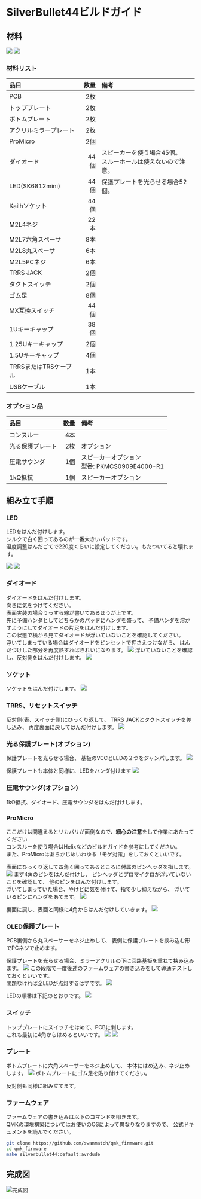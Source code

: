 # SilverBullet44ビルドガイド

## 材料

![](images/readme/material01.jpg)
![](images/readme/material02.jpg)

### 材料リスト

| 品目                    | 数量 | 備考 |
| :---------------------- | ---: | :--- |
| PCB                     |  2枚 |  |
| トッププレート          |  2枚 |  |
| ボトムプレート          |  2枚 |  |
| アクリルミラープレート  |  2枚 |  |
| ProMicro                |  2個 |  |
| ダイオード              | 44個 | スピーカーを使う場合45個。<br>スルーホールは使えないので注意。 |
| LED(SK6812mini)         | 44個 | 保護プレートを光らせる場合52個。 |
| Kailhソケット           | 44個 |  |
| M2L4ネジ                | 22本 |  |
| M2L7六角スペーサ        |  8本 |  |
| M2L8丸スペーサ          |  6本 |  |
| M2L5PCネジ              |  6本 |  |
| TRRS JACK               |  2個 |  |
| タクトスイッチ          |  2個 |  |
| ゴム足                  |  8個 |  |
| MX互換スイッチ          | 44個 |  |
| 1Uキーキャップ          | 38個 |  |
| 1.25Uキーキャップ       |  2個 |  |
| 1.5Uキーキャップ        |  4個 |  |
| TRRSまたはTRSケーブル   |  1本 |  |
| USBケーブル             |  1本 |  |

### オプション品

| 品目             | 数量 | 備考 |
| :--------------- | ---: | :--- |
| コンスルー       |  4本 |  |
| 光る保護プレート |  2枚 | オプション |
| 圧電サウンダ     |  1個 | スピーカーオプション<br>型番: PKMCS0909E4000-R1 |
| 1kΩ抵抗         |  1個 | スピーカーオプション |


## 組み立て手順

### LED

LEDをはんだ付けします。  
シルクで白く囲ってあるのが一番大きいパッドです。  
温度調整はんだごてで220度くらいに設定してください。もたついてると壊れます。

![](images/readme/process01.jpg)
![](images/readme/process02.jpg)

### ダイオード
ダイオードをはんだ付けします。  
向きに気をつけてください。  
表面実装の場合うっすら線が書いてあるほうが上です。  
先に予備ハンダとしてどちらかのパッドにハンダを盛って、
予備ハンダを溶かすようにしてダイオードの片足をはんだ付けします。  
この状態で横から見てダイオードが浮いていないことを確認してください。  
浮いてしまっている場合はダイオードをピンセットで押さえつけながら、
はんだづけした部分を再度熱すればきれいになります。
![](images/readme/process03.jpg)
浮いていないことを確認し、反対側をはんだ付けします。
![](images/readme/process04.jpg)

### ソケット
ソケットをはんだ付けします。
![](images/readme/process05.jpg)

### TRRS、リセットスイッチ
反対側(表、スイッチ側)にひっくり返して、
TRRS JACKとタクトスイッチを差し込み、
再度裏面に戻してはんだ付けします。
![](images/readme/process06.jpg)

### 光る保護プレート(オプション)
保護プレートを光らせる場合、
基板のVCCとLEDの２つをジャンパします。
![](images/readme/process07.jpg)

保護プレートも本体と同様に、LEDをハンダ付けます
![](images/readme/process08.jpg)

### 圧電サウンダ(オプション)
1kΩ抵抗、ダイオード、圧電サウンダをはんだ付けします。

### ProMicro
ここだけは間違えるとリカバリが面倒なので、**細心の注意**をして作業にあたってください  
コンスルーを使う場合はHelixなどのビルドガイドを参考にしてください。  
また、ProMicroはあらかじめいわゆる「モゲ対策」をしておくといいです。

表面にひっくり返して四角く囲ってあるところに付属のピンヘッダを指します。
![](images/readme/process09.jpg)
まず4角のピンをはんだ付けし、
ピンヘッダとプロマイクロが浮いていないことを確認して、
他のピンをはんだ付けします。  
浮いてしまっていた場合、やけどに気を付けて、指で少し抑えながら、
浮いているピンにハンダをあてます。
![](images/readme/process10.jpg)

裏面に戻し、表面と同様に4角からはんだ付けしていきます。
![](images/readme/process11.jpg)

### OLED保護プレート
PCB裏側から丸スペーサーをネジ止めして、
表側に保護プレートを挟み込む形でPCネジで止めます。

保護プレートを光らせる場合、ミラーアクリルの下に回路基板を重ねて挟み込みます。
![](images/readme/process12.jpg)
この段階で一度後述のファームウェアの書き込みをして導通テストしておくといいです。  
問題なければ全LEDが点灯するはずです。
![](images/readme/process13.jpg)

LEDの順番は下記のとおりです。
![](images/readme/process13-2.jpg)

### スイッチ
トッププレートにスイッチをはめて、PCBに刺します。  
これも最初に4角からはめるといいです。
![](images/readme/process14.jpg)
![](images/readme/process15.jpg)

### プレート
ボトムプレートに六角スペーサーをネジ止めして、
本体にはめ込み、ネジ止めします。
![](images/readme/process16.jpg)
ボトムプレートにゴム足を貼り付けてください。

反対側も同様に組み立てます。

### ファームウェア
ファームウェアの書き込みは以下のコマンドを叩きます。  
QMKの環境構築についてはお使いのOSによって異なりなりますので、
公式ドキュメントを読んでください。
```sh
git clone https://github.com/swanmatch/qmk_firmware.git
cd qmk_firmware
make silverbullet44:default:avrdude
```

## 完成図
![完成図](images/gallaly/swan.jpg)